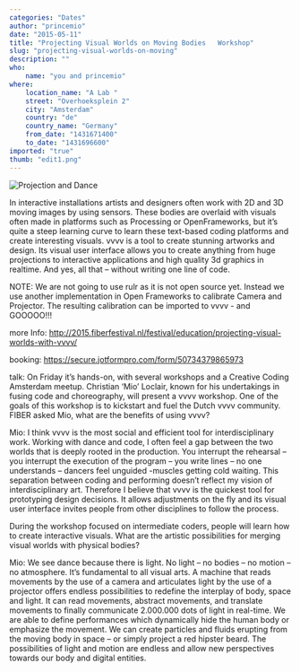 ```yaml
---
categories: "Dates"
author: "princemio"
date: "2015-05-11"
title: "Projecting Visual Worlds on Moving Bodies   Workshop"
slug: "projecting-visual-worlds-on-moving"
description: ""
who: 
    name: "you and princemio"
where: 
    location_name: "A Lab "
    street: "Overhoeksplein 2"
    city: "Amsterdam"
    country: "de"
    country_name: "Germany"
    from_date: "1431671400"
    to_date: "1431696600"
imported: "true"
thumb: "edit1.png"
---
```



![Projection and Dance](edit1.png) 

In interactive installations artists and designers often work with 2D and 3D moving images by using sensors. These bodies are overlaid with visuals often made in platforms such as Processing or OpenFrameworks, but it’s quite a steep learning curve to learn these text-based coding platforms and create interesting visuals. vvvv is a tool to create stunning artworks and design. Its visual user interface allows you to create anything from huge projections to interactive applications and high quality 3d graphics in realtime. And yes, all that – without writing one line of code.

NOTE: We are not going to use rulr as it is not open source yet. Instead we use another implementation in Open Frameworks to calibrate Camera and Projector. The resulting calibration can be imported to vvvv - and GOOOOO!!!



more Info:
http://2015.fiberfestival.nl/festival/education/projecting-visual-worlds-with-vvvv/

booking:
https://secure.jotformpro.com/form/50734379865973



talk:
On Friday it’s hands-on, with several workshops and a Creative Coding Amsterdam meetup. Christian ‘Mio’ Loclair, known for his undertakings in fusing code and choreography, will present a vvvv workshop. One of the goals of this workshop is to kickstart and fuel the Dutch vvvv community. FIBER asked Mio, what are the benefits of using vvvv?

Mio: I think vvvv is the most social and efficient tool for interdisciplinary work. Working with dance and code, I often feel a gap between the two worlds that is deeply rooted in the production. You interrupt the rehearsal – you interrupt the execution of the program – you write lines – no one understands – dancers feel unguided -muscles getting cold waiting. This separation between coding and performing doesn’t reflect my vision of interdisciplinary art. Therefore I believe that vvvv is the quickest tool for prototyping design decisions. It allows adjustments on the fly and its visual user interface invites people from other disciplines to follow the process.

During the workshop focused on intermediate coders, people will learn how to create interactive visuals. What are the artistic possibilities for merging visual worlds with physical bodies?

Mio: We see dance because there is light. No light – no bodies – no motion – no atmosphere. It’s fundamental to all visual arts. A machine that reads movements by the use of a camera and articulates light by the use of a projector offers endless possibilities to redefine the interplay of body, space and light. It can read movements, abstract movements, and translate movements to finally communicate 2.000.000 dots of light in real-time. We are able to define performances which dynamically hide the human body or emphasize the movement. We can create particles and fluids erupting from the moving body in space – or simply project a red hipster beard. The possibilities of light and motion are endless and allow new perspectives towards our body and digital entities.


